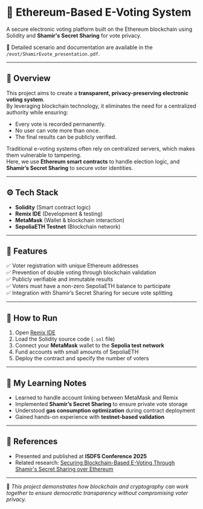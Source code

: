 # 🔐 Ethereum-Based E-Voting System

A secure electronic voting platform built on the Ethereum blockchain using Solidity and **Shamir's Secret Sharing** for vote privacy.

📄 Detailed scenario and documentation are available in the `/evot/ShamirEvote_presentation.pdf`.

---

## 🧠 Overview
This project aims to create a **transparent, privacy-preserving electronic voting system**.  
By leveraging blockchain technology, it eliminates the need for a centralized authority while ensuring:
- Every vote is recorded permanently.
- No user can vote more than once.
- The final results can be publicly verified.

Traditional e-voting systems often rely on centralized servers, which makes them vulnerable to tampering.  
Here, we use **Ethereum smart contracts** to handle election logic, and **Shamir’s Secret Sharing** to secure voter identities.

---

## ⚙️ Tech Stack
- **Solidity** (Smart contract logic)
- **Remix IDE** (Development & testing)
- **MetaMask** (Wallet & blockchain interaction)
- **SepoliaETH Testnet** (Blockchain network)

---

## 🧩 Features
✅ Voter registration with unique Ethereum addresses  
✅ Prevention of double voting through blockchain validation  
✅ Publicly verifiable and immutable results  
✅ Voters must have a non-zero SepoliaETH balance to participate  
✅ Integration with Shamir’s Secret Sharing for secure vote splitting  

---

## 🚀 How to Run

1. Open [Remix IDE](https://remix.ethereum.org/)  
2. Load the Solidity source code (`.sol` file)  
3. Connect your **MetaMask** wallet to the **Sepolia test network**  
4. Fund accounts with small amounts of SepoliaETH  
5. Deploy the contract and specify the number of voters  

---

## 🧠 My Learning Notes
- Learned to handle account linking between MetaMask and Remix  
- Implemented **Shamir’s Secret Sharing** to ensure private vote storage  
- Understood **gas consumption optimization** during contract deployment  
- Gained hands-on experience with **testnet-based validation**

---

## 📜 References
- Presented and published at **ISDFS Conference 2025**  
- Related research: [Securing Blockchain-Based E-Voting Through Shamir's Secret Sharing over Ethereum](https://ieeexplore.ieee.org/document/11011920)

---

🧩 *This project demonstrates how blockchain and cryptography can work together to ensure democratic transparency without compromising voter privacy.*
